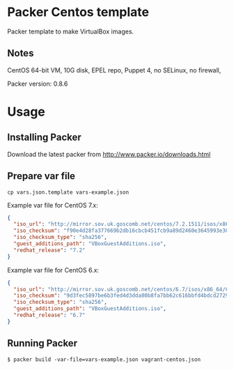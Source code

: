 Packer Centos template
==============

Packer template to make VirtualBox images.

Notes
-----
CentOS 64-bit VM, 10G disk, EPEL repo, Puppet 4, no SELinux, no firewall,

Packer version: 0.8.6

Usage
=====

Installing Packer
-----------------

Download the latest packer from http://www.packer.io/downloads.html

Prepare var file
----------------------

`cp vars.json.template vars-example.json`

Example var file for CentOS 7.x:

```json
{
  "iso_url": "http://mirror.sov.uk.goscomb.net/centos/7.2.1511/isos/x86_64/CentOS-7-x86_64-Minimal-1511.iso",
  "iso_checksum": "f90e4d28fa377669b2db16cbcb451fcb9a89d2460e3645993e30e137ac37d284",
  "iso_checksum_type": "sha256",
  "guest_additions_path": "VBoxGuestAdditions.iso",
  "redhat_release": "7.2"
}

```
Example var file for CentOS 6.x:

```json
{
  "iso_url": "http://mirror.sov.uk.goscomb.net/centos/6.7/isos/x86_64/CentOS-6.7-x86_64-minimal.iso",
  "iso_checksum": "9d3fec5897be6b3fed4d3dda80b8fa7bb62c616bbfd4bdcd27295ca9b764f498",
  "iso_checksum_type": "sha256",
  "guest_additions_path": "VBoxGuestAdditions.iso",
  "redhat_release": "6.7"
}

```

Running Packer
--------------

`$ packer build -var-file=vars-example.json vagrant-centos.json` 
